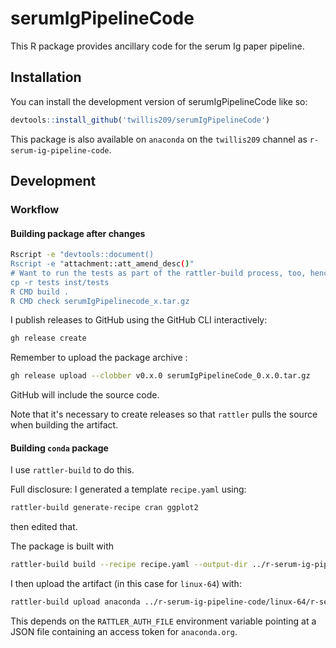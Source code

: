 
# serumIgPipelineCode

<!-- badges: start -->
<!-- badges: end -->

This R package provides ancillary code for the serum Ig paper pipeline.

## Installation

You can install the development version of serumIgPipelineCode like so:

``` r
devtools::install_github('twillis209/serumIgPipelineCode')
```

This package is also available on `anaconda` on the `twillis209` channel as `r-serum-ig-pipeline-code`.

## Development

### Workflow

#### Building package after changes

```sh
Rscript -e "devtools::document()
Rscript -e "attachment::att_amend_desc()"
# Want to run the tests as part of the rattler-build process, too, hence redundant source code in the destination directory
cp -r tests inst/tests
R CMD build .
R CMD check serumIgPipelinecode_x.tar.gz
```

I publish releases to GitHub using the GitHub CLI interactively:

```sh
gh release create
```

Remember to upload the package archive :

```sh
gh release upload --clobber v0.x.0 serumIgPipelineCode_0.x.0.tar.gz
```

GitHub will include the source code. 

Note that it's necessary to create releases so that `rattler` pulls the source when building the artifact.

#### Building `conda` package

I use `rattler-build` to do this.

Full disclosure: I generated a template `recipe.yaml` using:
```sh
rattler-build generate-recipe cran ggplot2
```
then edited that.

The package is built with

```sh
rattler-build build --recipe recipe.yaml --output-dir ../r-serum-ig-pipeline-code
```

I then upload the artifact (in this case for `linux-64`) with:

```sh
rattler-build upload anaconda ../r-serum-ig-pipeline-code/linux-64/r-serum-ig-pipeline-code-0.2.0-hb0f4dca_0.conda --owner twillis209
```

This depends on the `RATTLER_AUTH_FILE` environment variable pointing at a JSON file containing an access token for `anaconda.org`.
